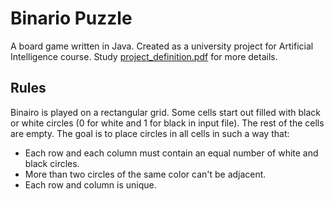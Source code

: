 # Binario Puzzle
A board game written in Java. Created as a university project for Artificial Intelligence course. Study [project_definition.pdf](https://github.com/sajjadroudi/AI-Binairo-Puzzle/blob/master/project_definition.pdf) for more details.

## Rules
Binairo is played on a rectangular grid. Some cells start out filled with black or white circles (0 for white and 1 for black in input file). The rest of the cells are empty. The goal is to place circles in all cells in such a way that:
- Each row and each column must contain an equal number of white and black circles. 
- More than two circles of the same color can't be adjacent. 
- Each row and column is unique.
